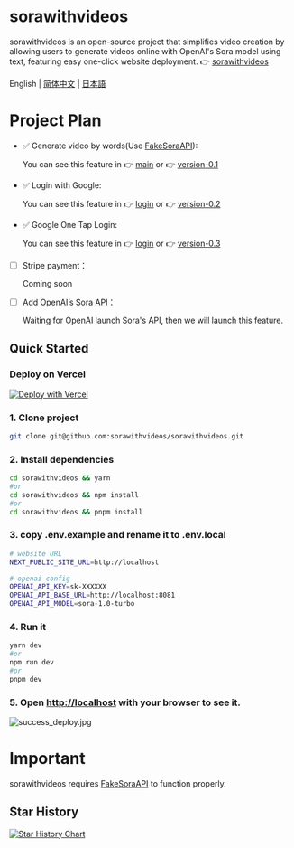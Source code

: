 # sorawithvideos
sorawithvideos is an open-source project that simplifies video creation by allowing users to generate videos online with OpenAI's Sora model using text, featuring easy one-click website deployment.
👉 [sorawithvideos](https://sorawithvideos.com)

English | [简体中文](https://github.com/sorawithvideos/sorawithvideos/blob/main/README.zh-CN.md) | [日本語](https://github.com/sorawithvideos/sorawithvideos/blob/main/README.ja-JP.md)


# Project Plan
- ✅ Generate video by words(Use [FakeSoraAPI](https://github.com/sorawithvideos/FakeSoraAPI)):

  You can see this feature in 👉 [main](https://github.com/sorawithvideos/sorawithvideos/tree/main) or 👉 [version-0.1](https://github.com/sorawithvideos/sorawithvideos)

- ✅ Login with Google:

  You can see this feature in 👉 [login](https://github.com/sorawithvideos/sorawithvideos/tree/login) or 👉 [version-0.2](https://github.com/sorawithvideos/sorawithvideos)

- ✅ Google One Tap Login:

  You can see this feature in 👉 [login](https://github.com/sorawithvideos/sorawithvideos/tree/login) or 👉 [version-0.3](https://github.com/sorawithvideos/sorawithvideos)

- [ ] Stripe payment：

  Coming soon

- [ ] Add OpenAI’s Sora API：

  Waiting for OpenAI launch Sora's API, then we will launch this feature.


## Quick Started

### Deploy on Vercel
[![Deploy with Vercel](https://vercel.com/button)](https://vercel.com/new/clone?repository-url=https%3A%2F%2Fgithub.com%2Fsorawithvideos%2FSoraWebui&project-name=sorawithvideos&repository-name=sorawithvideos&external-id=https%3A%2F%2Fgithub.com%2Fsorawithvideos%2Fsorawithvideos%2Ftree%2Fmain)

### 1. Clone project

```bash
git clone git@github.com:sorawithvideos/sorawithvideos.git
```

### 2. Install dependencies

```bash
cd sorawithvideos && yarn
#or
cd sorawithvideos && npm install
#or
cd sorawithvideos && pnpm install
```

### 3. copy .env.example and rename it to .env.local

```bash
# website URL
NEXT_PUBLIC_SITE_URL=http://localhost

# openai config
OPENAI_API_KEY=sk-XXXXXX
OPENAI_API_BASE_URL=http://localhost:8081
OPENAI_API_MODEL=sora-1.0-turbo
```

### 4. Run it

```bash
yarn dev
#or
npm run dev
#or
pnpm dev
```

### 5. Open [http://localhost](http://localhost) with your browser to see it.
![success_deploy.jpg](src/success_deploy.jpg)


# Important
sorawithvideos requires [FakeSoraAPI](https://github.com/sorawithvideos/FakeSoraAPI) to function properly.


## Star History

[![Star History Chart](https://api.star-history.com/svg?repos=sorawithvideos/sorawithvideos&type=Date)](https://star-history.com/#sorawithvideos/sorawithvideos&Date)
